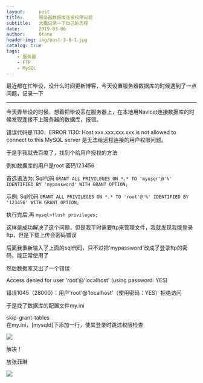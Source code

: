 ```yaml
---
layout:     post
title:      服务器数据库连接权限问题
subtitle:   大概记录一下自己的历程
date:       2019-03-06
author:     Otone
header-img: img/post-3-6-1.jpg
catalog: true
tags:
    - 服务器
    - FTP
    - MySQL
---
```


最近都在忙毕设，没什么时间更新博客，今天设置服务器数据库的时候遇到了一点问题，记录一下

***

今天弄毕设的时候，想着把毕设丢在服务器上，在本地用Navicat连接数据库的时候发现连接不上服务器的数据库，报错。

错误代码是1130，ERROR 1130: Host xxx.xxx.xxx.xxx is not allowed to connect to this MySQL server 是无法给远程连接的用户权限问题。

于是乎我就去百度了，找到个给用户授权的方法

例如数据库的用户是root 密码123456

首选语法为: 
Sql代码 
`GRANT ALL PRIVILEGES ON *.* TO 'myuser'@'%' IDENTIFIED BY 'mypassword' WITH GRANT OPTION;`

示例: 
Sql代码 
`GRANT ALL PRIVILEGES ON *.* TO 'root'@'%' IDENTIFIED BY '123456' WITH GRANT OPTION;`

执行完后,再 
`mysql>flush privileges; `

这样是成功解决了这个问题，但是我平时需要ftp来管理文件，我就发现我能登录ftp，但是下载上传会密码错误

后面我重新输入了上面的sql代码，只不过把'mypassword'改成了登录ftp的密码，能正常使用了

然后数据库又出了一个错误

Access denied for user 'root'@'localhost' (using password: YES)

错误1045（28000）：用户'root'@'localhost'（使用密码：YES）拒绝访问

于是找了数据库的配置文件my.ini


skip-grant-tables  
在my.ini，[mysqld]下添加一行，使其登录时跳过权限检查



![](https://puu.sh/CVTaA/f94fd9f497.png)

解决！


放张菲琳

![](https://puu.sh/CVTdL/4600f51572.jpg)